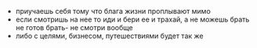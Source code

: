 * приучаешь себя тому что блага жизни проплывают мимо
* если смотришь на нее то иди и бери ее и трахай, а не можешь брать не готов брать- не смотри вообще
* либо с целями, бизнесом, путешествиями будет так же